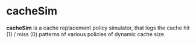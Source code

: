 # cacheSim

**cacheSim** is a cache replacement policy simulator, that logs the cache hit (1) / miss (0) patterns of various policies of dynamic cache size.
